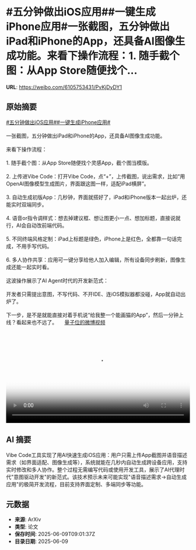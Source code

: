 # #五分钟做出iOS应用##一键生成iPhone应用#一张截图，五分钟做出iPad和iPhone的App，还具备AI图像生成功能。来看下操作流程：1. 随手截个图：从App Store随便找个...

**URL**: https://weibo.com/6105753431/PvKjDyDY1

## 原始摘要

<a href="https://m.weibo.cn/search?containerid=231522type%3D1%26t%3D10%26q%3D%23%E4%BA%94%E5%88%86%E9%92%9F%E5%81%9A%E5%87%BAiOS%E5%BA%94%E7%94%A8%23&amp;extparam=%23%E4%BA%94%E5%88%86%E9%92%9F%E5%81%9A%E5%87%BAiOS%E5%BA%94%E7%94%A8%23" data-hide=""><span class="surl-text">#五分钟做出iOS应用#</span></a><a href="https://m.weibo.cn/search?containerid=231522type%3D1%26t%3D10%26q%3D%23%E4%B8%80%E9%94%AE%E7%94%9F%E6%88%90iPhone%E5%BA%94%E7%94%A8%23&amp;extparam=%23%E4%B8%80%E9%94%AE%E7%94%9F%E6%88%90iPhone%E5%BA%94%E7%94%A8%23" data-hide=""><span class="surl-text">#一键生成iPhone应用#</span></a><br><br>一张截图，五分钟做出iPad和iPhone的App，还具备AI图像生成功能。<br><br>来看下操作流程：<br><br>1. 随手截个图：从App Store随便找个灵感App，截个图当模版。<br>    <br>2. 上传进Vibe Code：打开Vibe Code，点“+”，上传截图，说出需求，比如“用OpenAI图像模型生成图片，界面跟这图一样，适配iPad横屏”。<br>    <br>3. 自动生成初版App：几秒钟，界面就搭好了，iPad和iPhone版本一起出炉，还能实时双端同步。<br>    <br>4. 语音or指令调样式：想去掉建议框、想让图更小一点、想加标题，直接说就行，AI会自动改前端代码。<br>    <br>5. 不同终端风格定制：iPad上标题是绿色，iPhone上是红色，全都靠一句话完成，不用手写代码。<br>    <br>6. 多人协作共享：应用可一键分享给他人加入编辑，所有设备同步刷新，图像生成还能一起实时看。<br>    <br>这波操作展示了AI Agent时代的开发新范式：<br><br>开发者只需提出意图，不写代码、不开IDE、连iOS模拟器都没碰，App就自动出炉了。<br><br>下一步，是不是就能直接对着手机说“给我整一个能画猫的App”，然后一分钟上线？看起来也不远了。 <a href="https://video.weibo.com/show?fid=1034:5175654723813435" data-hide=""><span class="url-icon"><img style="width: 1rem;height: 1rem" src="https://h5.sinaimg.cn/upload/2015/09/25/3/timeline_card_small_video_default.png" referrerpolicy="no-referrer"></span><span class="surl-text">量子位的微博视频</span></a><br clear="both"><div style="clear: both"></div><video controls="controls" poster="https://tvax2.sinaimg.cn/orj480/006Fd7o3ly1i295n7ga4zj30k00zkab3.jpg" style="width: 100%"><source src="https://f.video.weibocdn.com/o0/78bIMBThlx08oUkpkD0401041203IC380E020.mp4?label=mp4_720p&amp;template=720x1280.24.0&amp;ori=0&amp;ps=1CwnkDw1GXwCQx&amp;Expires=1749463272&amp;ssig=YSP%2BPMuC1z&amp;KID=unistore,video"><source src="https://f.video.weibocdn.com/o0/yRHEW6Rtlx08oUknUQ6401041202c7Uz0E010.mp4?label=mp4_hd&amp;template=540x960.24.0&amp;ori=0&amp;ps=1CwnkDw1GXwCQx&amp;Expires=1749463272&amp;ssig=clBcYu6y8C&amp;KID=unistore,video"><source src="https://f.video.weibocdn.com/o0/hiuGVvpQlx08oUkncvsA01041201cKvt0E010.mp4?label=mp4_ld&amp;template=360x640.24.0&amp;ori=0&amp;ps=1CwnkDw1GXwCQx&amp;Expires=1749463272&amp;ssig=1UXjXCSykK&amp;KID=unistore,video"><p>视频无法显示，请前往<a href="https://video.weibo.com/show?fid=1034%3A5175654723813435" target="_blank" rel="noopener noreferrer">微博视频</a>观看。</p></video>

## AI 摘要

Vibe Code工具实现了用AI快速生成iOS应用：用户只需上传App截图并语音描述需求（如界面适配、图像生成等），系统就能在几秒内自动生成跨设备应用，支持实时修改和多人协作。整个过程无需编写代码或使用开发工具，展示了AI代理时代"意图驱动开发"的新范式。该技术预示未来可能实现"语音描述需求→自动生成应用"的极简开发流程，目前支持界面定制、多端同步等功能。

## 元数据

- **来源**: ArXiv
- **类型**: 论文
- **保存时间**: 2025-06-09T09:01:37Z
- **目录日期**: 2025-06-09
